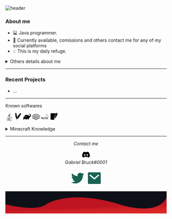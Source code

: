 <img src="https://external-content.duckduckgo.com/iu/?u=https%3A%2F%2Fi0.wp.com%2Fnixcelsoft.com%2Fwp-content%2Fuploads%2F2020%2F06%2Fwebsite-development-banner.png%3Fssl%3D1&f=1&nofb=1" alt="header">

### About me

- 💻 Java programmer.
- 💬 Currently available, comissions and others contact me for any of my social platforms
- 💡 This is my daily refuge.

<details>
  <summary>Others details about me</summary>
  <br>
  - I don't have a course, I do this just for a hobby.
  <br>
</details>

---

### Recent Projects

- ...
---

Known softwares
<p align="left">
  <img src="https://raw.githubusercontent.com/sirgenex/sirgenex/main/softwares/java.svg" alt="Java" width="24" height="24"/> 
  <img src="https://raw.githubusercontent.com/sirgenex/sirgenex/main/softwares/maven.svg" alt="Maven" width="24" height="24"/> 
  <img src="https://raw.githubusercontent.com/sirgenex/sirgenex/main/softwares/gradle.svg" alt="Gradle" width="24" height="24"/> 
  <img src="https://raw.githubusercontent.com/sirgenex/sirgenex/main/softwares/redis.svg" alt="Redis" width="24" height="24"/> 
  <img src="https://raw.githubusercontent.com/sirgenex/sirgenex/main/softwares/mysql.svg" alt="MySQL" width="24" height="24"/>
  <img src="https://raw.githubusercontent.com/sirgenex/sirgenex/main/softwares/sqlite.svg" alt="SQLite" width="24" height="24"/>  
</p>

<details>
  <summary>Minecraft Knowledge</summary>
  
  <br><img src="https://raw.githubusercontent.com/sirgenex/sirgenex/main/minecraft/spigot.png" alt="Spigot" width="24" height="24"/>  Spigot
  <br><img src="https://raw.githubusercontent.com/sirgenex/sirgenex/main/minecraft/bukkit.jfif" alt="Bukkit" width="24" height="24"/>  Bukkit
<br><img src="https://raw.githubusercontent.com/sirgenex/sirgenex/main/minecraft/bungeecord.png" alt="BungeeCord" width="24" height="24"/>  BungeeCord
<br><br>- SQLite/MySQL/Redis
<br><br>I have 2 years of experience in Bukkit development.
</details>

---

<p align="center">
  <i>Contact me</i>
</p>
    
<p align="center">
  <img width="24" src="https://raw.githubusercontent.com/sirgenex/sirgenex/main/contacts/discord.svg" alt="Discord">
  <br>  
    <i>Gabriel Bruck#0001</i>
  <br><br>
    <a href="https://twitter.com/fromgaabriel" alt="Twitter"><img src="https://raw.githubusercontent.com/sirgenex/sirgenex/main/contacts/twitter.svg"></a>
    <a href="mailto:gabrielcorreabruck@gmail.com" alt="Email"><img src="https://raw.githubusercontent.com/sirgenex/sirgenex/main/contacts/mail.svg"></a>
</p>

<img src="https://raw.githubusercontent.com/sirgenex/sirgenex/main/others/footer.jpg" alt="footer">
